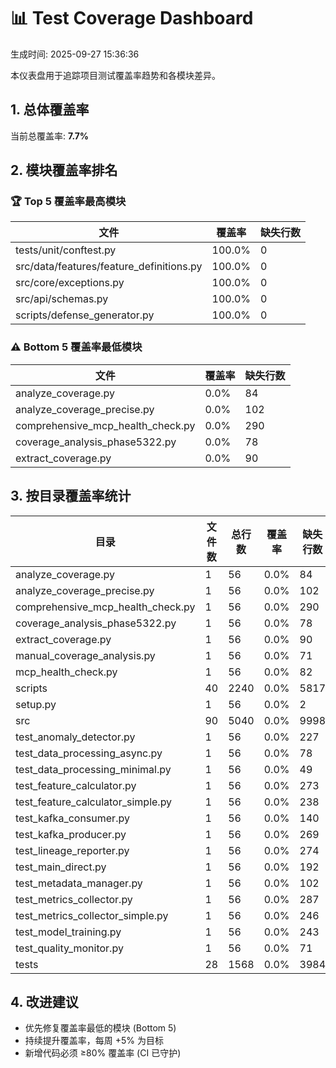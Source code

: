 # 📊 Test Coverage Dashboard

生成时间: 2025-09-27 15:36:36

本仪表盘用于追踪项目测试覆盖率趋势和各模块差异。

## 1. 总体覆盖率

当前总覆盖率: **7.7%**

## 2. 模块覆盖率排名

### 🏆 Top 5 覆盖率最高模块

| 文件 | 覆盖率 | 缺失行数 |
|------|--------|----------|
| tests/unit/conftest.py | 100.0% | 0 |
| src/data/features/feature_definitions.py | 100.0% | 0 |
| src/core/exceptions.py | 100.0% | 0 |
| src/api/schemas.py | 100.0% | 0 |
| scripts/defense_generator.py | 100.0% | 0 |

### ⚠️ Bottom 5 覆盖率最低模块

| 文件 | 覆盖率 | 缺失行数 |
|------|--------|----------|
| analyze_coverage.py | 0.0% | 84 |
| analyze_coverage_precise.py | 0.0% | 102 |
| comprehensive_mcp_health_check.py | 0.0% | 290 |
| coverage_analysis_phase5322.py | 0.0% | 78 |
| extract_coverage.py | 0.0% | 90 |

## 3. 按目录覆盖率统计

| 目录 | 文件数 | 总行数 | 覆盖率 | 缺失行数 |
|------|--------|--------|--------|----------|
| analyze_coverage.py | 1 | 56 | 0.0% | 84 |
| analyze_coverage_precise.py | 1 | 56 | 0.0% | 102 |
| comprehensive_mcp_health_check.py | 1 | 56 | 0.0% | 290 |
| coverage_analysis_phase5322.py | 1 | 56 | 0.0% | 78 |
| extract_coverage.py | 1 | 56 | 0.0% | 90 |
| manual_coverage_analysis.py | 1 | 56 | 0.0% | 71 |
| mcp_health_check.py | 1 | 56 | 0.0% | 82 |
| scripts | 40 | 2240 | 0.0% | 5817 |
| setup.py | 1 | 56 | 0.0% | 2 |
| src | 90 | 5040 | 0.0% | 9998 |
| test_anomaly_detector.py | 1 | 56 | 0.0% | 227 |
| test_data_processing_async.py | 1 | 56 | 0.0% | 78 |
| test_data_processing_minimal.py | 1 | 56 | 0.0% | 49 |
| test_feature_calculator.py | 1 | 56 | 0.0% | 273 |
| test_feature_calculator_simple.py | 1 | 56 | 0.0% | 238 |
| test_kafka_consumer.py | 1 | 56 | 0.0% | 140 |
| test_kafka_producer.py | 1 | 56 | 0.0% | 269 |
| test_lineage_reporter.py | 1 | 56 | 0.0% | 274 |
| test_main_direct.py | 1 | 56 | 0.0% | 192 |
| test_metadata_manager.py | 1 | 56 | 0.0% | 102 |
| test_metrics_collector.py | 1 | 56 | 0.0% | 287 |
| test_metrics_collector_simple.py | 1 | 56 | 0.0% | 246 |
| test_model_training.py | 1 | 56 | 0.0% | 243 |
| test_quality_monitor.py | 1 | 56 | 0.0% | 71 |
| tests | 28 | 1568 | 0.0% | 3984 |

## 4. 改进建议

- 优先修复覆盖率最低的模块 (Bottom 5)
- 持续提升覆盖率，每周 +5% 为目标
- 新增代码必须 ≥80% 覆盖率 (CI 已守护)